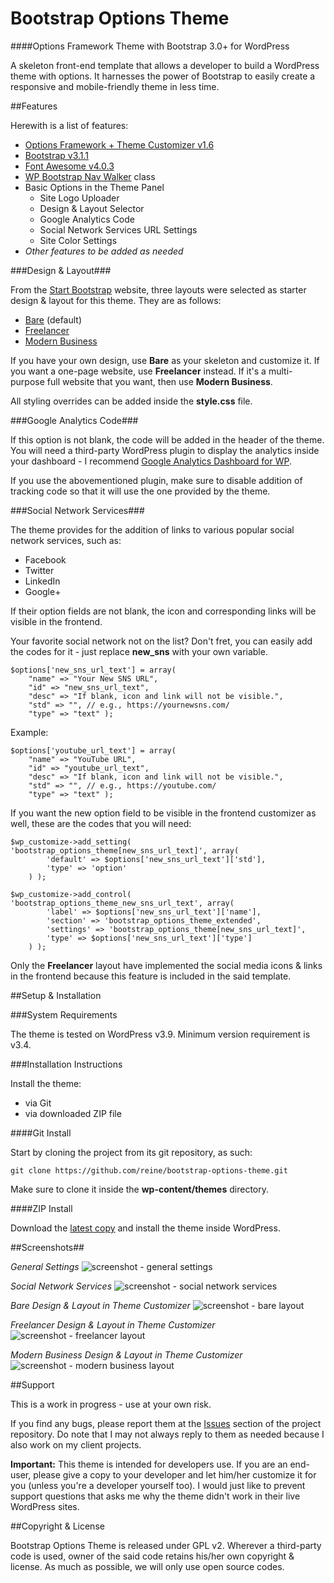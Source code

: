 Bootstrap Options Theme
=======================

####Options Framework Theme with Bootstrap 3.0+ for WordPress

A skeleton front-end template that allows a developer to build a WordPress theme with options. It harnesses the power of Bootstrap to easily create a responsive and mobile-friendly theme in less time.

##Features

Herewith is a list of features:

* [Options Framework + Theme Customizer v1.6](http://wptheming.com/2012/07/options-framework-theme-customizer/)
* [Bootstrap v3.1.1](http://getbootstrap.com)
* [Font Awesome v4.0.3](http://fortawesome.github.io/Font-Awesome/)
* [WP Bootstrap Nav Walker](https://github.com/twittem/wp-bootstrap-navwalker) class
* Basic Options in the Theme Panel
	* Site Logo Uploader
	* Design & Layout Selector
	* Google Analytics Code
	* Social Network Services URL Settings
	* Site Color Settings
* *Other features to be added as needed*

###Design & Layout###

From the [Start Bootstrap](http://startbootstrap.com/) website, three layouts were selected as starter design & layout for this theme. They are as follows:

* [Bare](http://startbootstrap.com/bare) (default)
* [Freelancer](http://startbootstrap.com/freelancer)
* [Modern Business](http://startbootstrap.com/modern-business)

If you have your own design, use **Bare** as your skeleton and customize it. If you want a one-page website, use **Freelancer** instead. If it's a multi-purpose full website that you want, then use **Modern Business**.

All styling overrides can be added inside the **style.css** file.

###Google Analytics Code###

If this option is not blank, the code will be added in the header of the theme. You will need a third-party WordPress plugin to display the analytics inside your dashboard - I recommend [Google Analytics Dashboard for WP](https://wordpress.org/plugins/google-analytics-dashboard-for-wp/).

If you use the abovementioned plugin, make sure to disable addition of tracking code so that it will use the one provided by the theme.

###Social Network Services###

The theme provides for the addition of links to various popular social network services, such as:

* Facebook
* Twitter
* LinkedIn
* Google+

If their option fields are not blank, the icon and corresponding links will be visible in the frontend.

Your favorite social network not on the list? Don't fret, you can easily add the codes for it - just replace **new_sns** with your own variable.

	$options['new_sns_url_text'] = array(
		"name" => "Your New SNS URL",
		"id" => "new_sns_url_text",
		"desc" => "If blank, icon and link will not be visible.",
		"std" => "", // e.g., https://yournewsns.com/
		"type" => "text" );

Example:

	$options['youtube_url_text'] = array(
		"name" => "YouTube URL",
		"id" => "youtube_url_text",
		"desc" => "If blank, icon and link will not be visible.",
		"std" => "", // e.g., https://youtube.com/
		"type" => "text" );

If you want the new option field to be visible in the frontend customizer as well, these are the codes that you will need:

	$wp_customize->add_setting( 'bootstrap_options_theme[new_sns_url_text]', array(
			'default' => $options['new_sns_url_text']['std'],
			'type' => 'option'
		) );

	$wp_customize->add_control( 'bootstrap_options_theme_new_sns_url_text', array(
			'label' => $options['new_sns_url_text']['name'],
			'section' => 'bootstrap_options_theme_extended',
			'settings' => 'bootstrap_options_theme[new_sns_url_text]',
			'type' => $options['new_sns_url_text']['type']
		) );

Only the **Freelancer** layout have implemented the social media icons & links in the frontend because this feature is included in the said template.

##Setup & Installation

###System Requirements

The theme is tested on WordPress v3.9. Minimum version requirement is v3.4.

###Installation Instructions

Install the theme:

* via Git
* via downloaded ZIP file

####Git Install

Start by cloning the project from its git repository, as such:

`git clone https://github.com/reine/bootstrap-options-theme.git`

Make sure to clone it inside the **wp-content/themes** directory.

####ZIP Install

Download the [latest copy](https://github.com/reine/bootstrap-options-theme/archive/master.zip) and install the theme inside WordPress.

##Screenshots##

*General Settings*
![screenshot - general settings](/assets/screens/screenshot-panel-general-settings.png?raw=true)

*Social Network Services*
![screenshot - social network services](/assets/screens/screenshot-panel-sns.png?raw=true)

*Bare Design & Layout in Theme Customizer*
![screenshot - bare layout](/assets/screens/screenshot-panel-bare-layout.png?raw=true)

*Freelancer Design & Layout in Theme Customizer*
![screenshot - freelancer layout](/assets/screens/screenshot-panel-freelancer-layout.png?raw=true)

*Modern Business Design & Layout in Theme Customizer*
![screenshot - modern business layout](/assets/screens/screenshot-panel-modern-business-layout.png?raw=true)

##Support

This is a work in progress - use at your own risk.

If you find any bugs, please report them at the [Issues](https://github.com/reine/bootstrap-options-theme/issues) section of the project repository. Do note that I may not always reply to them as needed because I also work on my client projects.

**Important:** This theme is intended for developers use. If you are an end-user, please give a copy to your developer and let him/her customize it for you (unless you're a developer yourself too). I would just like to prevent support questions that asks me why the theme didn't work in their live WordPress sites.

##Copyright & License

Bootstrap Options Theme is released under GPL v2. Wherever a third-party code is used, owner of the said code retains his/her own copyright & license. As much as possible, we will only use open source codes.
